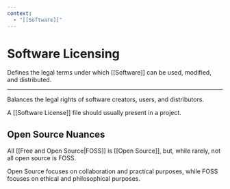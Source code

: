 ```yaml
---
context:
  - "[[Software]]"
---
```


# Software Licensing

Defines the legal terms under which [[Software]] can be used, modified, and distributed.

---

Balances the legal rights of software creators, users, and distributors.

A [[Software License]] file should usually present in a project.

## Open Source Nuances

All [[Free and Open Source|FOSS]] is [[Open Source]], but, while rarely, not all open source is FOSS.

Open Source focuses on collaboration and practical purposes, while FOSS focuses on ethical and philosophical purposes.
